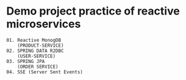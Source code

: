 # Demo project practice of reactive microservices
    01. Reactive MonogDB
        (PRODUCT-SERVICE)
    02. SPRING DATA R2DBC
        (USER-SERVICE)
    03. SPRING JPA
        (ORDER SERVICE)
    04. SSE (Server Sent Events)